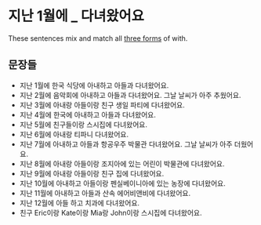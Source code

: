 
# 지난 1월에 _ 다녀왔어요


  These sentences mix and match all [three forms] of with.

## 문장들

  - 지난 1월에 한국 식당에 아내하고 아들과 다녀왔어요.
  - 지난 2월에 음악회에 아내하고 아들과 다녀왔어요. 그날 날씨가 아주 추웠어요.
  - 지난 3월에 아내랑 아들이랑 친구 생일 파티에 다녀왔어요.
  - 지난 4월에 한국에 아내하고 아들과 다녀왔어요.
  - 지난 5월에 친구들이랑 스시집에 다녀왔어요.
  - 지난 6월에 아내랑 티파니 다녀왔어요.
  - 지난 7월에 아내하고 아들과  항공우주 박물관 다녀왔어요. 그날 날씨가 아주 더웠어요.
  - 지난 8월에 아내랑 아들이랑 조지아에 있는 어린이 박물관에 다녀왔어요.
  - 지난 9월에 아내랑 아들이랑 친구 집에 다녀왔어요.
  - 지난 10월에 아내하고 아들이랑 펜실베이니아에 있는 농장에 다녀왔어요.
  - 지난 11월에 아내하고 아들과 산속 에어비앤비에 다녀왔어요.
  - 지난 12월에 아들 하고 치과에 다녀왔어요.
  - 친구 Eric이랑 Kate이랑 Mia랑 John이랑 스시집에 다녀왔어요.

[three forms]: three-forms-of-with.html
